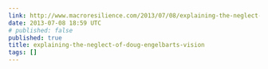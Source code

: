 ```yaml
---
link: http://www.macroresilience.com/2013/07/08/explaining-the-neglect-of-doug-engelbarts-vision/
date: 2013-07-08 18:59 UTC
# published: false
published: true
title: explaining-the-neglect-of-doug-engelbarts-vision
tags: []
---
```



